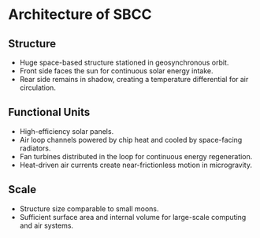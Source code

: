# Architecture of SBCC

## Structure

- Huge space-based structure stationed in geosynchronous orbit.
- Front side faces the sun for continuous solar energy intake.
- Rear side remains in shadow, creating a temperature differential for air circulation.

## Functional Units

- High-efficiency solar panels.
- Air loop channels powered by chip heat and cooled by space-facing radiators.
- Fan turbines distributed in the loop for continuous energy regeneration.
- Heat-driven air currents create near-frictionless motion in microgravity.

## Scale

- Structure size comparable to small moons.
- Sufficient surface area and internal volume for large-scale computing and air systems.
